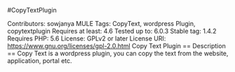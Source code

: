 #CopyTextPlugin


Contributors: sowjanya MULE
Tags: CopyText, wordpress Plugin, copytextplugin
Requires at least: 4.6
Tested up to: 6.0.3
Stable tag: 1.4.2
Requires PHP: 5.6
License: GPLv2 or later
License URI: https://www.gnu.org/licenses/gpl-2.0.html
Copy Text Plugin
== Description ==
Copy Text is a wordpress plugin, you can copy the text from the website, application, portal etc.
